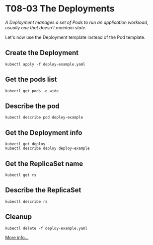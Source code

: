 # T08-03 The Deployments

*A Deployment manages a set of Pods to run an application workload, usually one that doesn't maintain state.*

Let's now use the Deployment template instead of the Pod template.

## Create the Deployment

    kubectl apply -f deploy-example.yaml

## Get the pods list

    kubectl get pods -o wide
    
## Describe the pod

    kubectl describe pod deploy-example

## Get the Deployment info

    kubectl get deploy
    kubectl describe deploy deploy-example

## Get the ReplicaSet name

    kubectl get rs

## Describe the ReplicaSet

    kubectl describe rs

## Cleanup

    kubectl delete -f deploy-example.yaml

[More info...](https://kubernetes.io/docs/concepts/workloads/controllers/deployment/)
